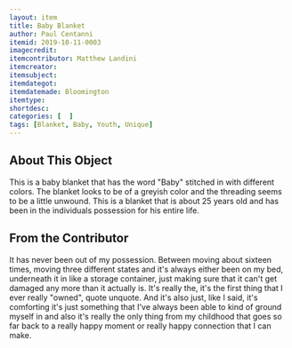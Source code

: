 ```yaml
---
layout: item
title: Baby Blanket
author: Paul Centanni
itemid: 2019-10-11-0003
imagecredit: 
itemcontributor: Matthew Landini
itemcreator: 
itemsubject: 
itemdategot: 
itemdatemade: Bloomington
itemtype: 
shortdesc: 
categories: [  ]
tags: [Blanket, Baby, Youth, Unique]
---
```

## About This Object

This is a baby blanket that has the word "Baby" stitched in with different colors.  The blanket looks to be of a greyish color and the threading seems to be a little unwound.  This is a blanket that is about 25 years old and has been in the individuals possession for his entire life.

## From the Contributor

It has never been out of my possession. Between moving about sixteen times, moving three different states and it's always either been on my bed, underneath it in like a storage container, just making sure that it can't get damaged any more than it actually is. It's really the, it's the first thing that I ever really "owned", quote unquote. And it's also just, like I said, it's comforting it's just something that I've always been able to kind of ground myself in and also it's really the only thing from my childhood that goes so far back to a really happy moment or really happy connection that I can make. 

